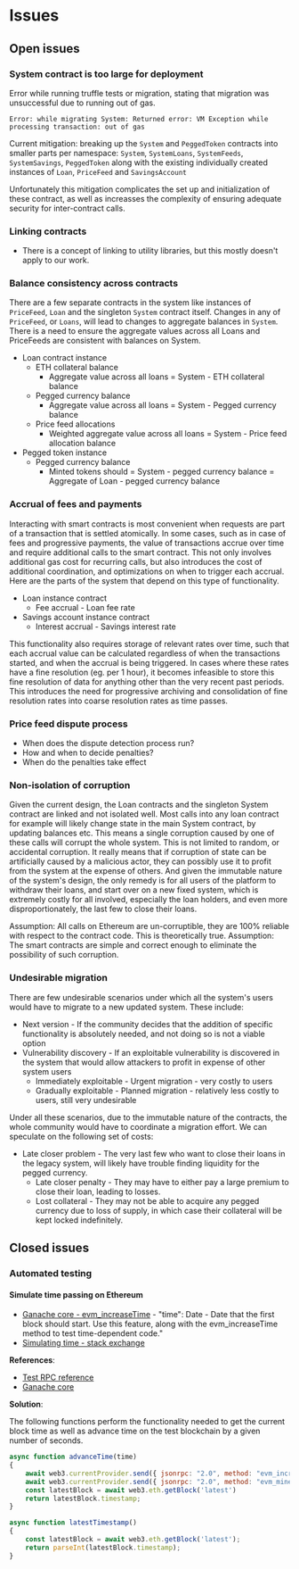 # Issues

## Open issues

### System contract is too large for deployment

Error while running truffle tests or migration, stating that migration was unsuccessful due to running out of gas.

`Error: while migrating System: Returned error: VM Exception while processing transaction: out of gas`

Current mitigation: breaking up the `System` and `PeggedToken` contracts into smaller parts per namespace: `System`, `SystemLoans`, `SystemFeeds`, `SystemSavings`, `PeggedToken` along with the existing individually created instances of `Loan`, `PriceFeed` and `SavingsAccount`

Unfortunately this mitigation complicates the set up and initialization of these contract, as well as increasses the complexity of ensuring adequate security for inter-contract calls.

### Linking contracts

- There is a concept of linking to utility libraries, but this mostly doesn't apply to our work.

### Balance consistency across contracts

There are a few separate contracts in the system like instances of `PriceFeed`, `Loan` and the singleton `System` contract itself. Changes in any of `PriceFeed`, or `Loans`, will lead to changes to aggregate balances in `System`. There is a need to ensure the aggregate values across all Loans and PriceFeeds are consistent with balances on System.

- Loan contract instance
  - ETH collateral balance
    - Aggregate value across all loans = System - ETH collateral balance
  - Pegged currency balance
    - Aggregate value across all loans = System - Pegged currency balance
  - Price feed allocations
    - Weighted aggregate value across all loans = System - Price feed allocation balance
- Pegged token instance
  - Pegged currency balance
    - Minted tokens should = System - pegged currency balance = Aggregate of Loan - pegged currency balance

### Accrual of fees and payments

Interacting with smart contracts is most convenient when requests are part of a transaction that is settled atomically. In some cases, such as in case of fees and progressive payments, the value of transactions accrue over time and require additional calls to the smart contract. This not only involves additional gas cost for recurring calls, but also introduces the cost of additional coordination, and optimizations on when to trigger each accrual. Here are the parts of the system that depend on this type of functionality.

- Loan instance contract
  - Fee accrual - Loan fee rate
- Savings account instance contract
  - Interest accrual - Savings interest rate

This functionality also requires storage of relevant rates over time, such that each accrual value can be calculated regardless of when the transactions started, and when the accrual is being triggered. In cases where these rates have a fine resolution (eg. per 1 hour), it becomes infeasible to store this fine resolution of data for anything other than the very recent past periods. This introduces the need for progressive archiving and consolidation of fine resolution rates into coarse resolution rates as time passes.

### Price feed dispute process

- When does the dispute detection process run?
- How and when to decide penalties?
- When do the penalties take effect

### Non-isolation of corruption

Given the current design, the Loan contracts and the singleton System contract are linked and not isolated well. Most calls into any loan contract for example will likely change state in the main System contract, by updating balances etc. This means a single corruption caused by one of these calls will corrupt the whole system. This is not limited to random, or accidental corruption. It really means that if corruption of state can be artificially caused by a malicious actor, they can possibly use it to profit from the system at the expense of others. And given the immutable nature of the system's design, the only remedy is for all users of the platform to withdraw their loans, and start over on a new fixed system, which is extremely costly for all involved, especially the loan holders, and even more disproportionately, the last few to close their loans.

Assumption: All calls on Ethereum are un-corruptible, they are 100% reliable with respect to the contract code. This is theoretically true.
Assumption: The smart contracts are simple and correct enough to eliminate the possibility of such corruption.

### Undesirable migration

There are few undesirable scenarios under which all the system's users would have to migrate to a new updated system. These include:

- Next version - If the community decides that the addition of specific functionality is absolutely needed, and not doing so is not a viable option
- Vulnerability discovery - If an exploitable vulnerability is discovered in the system that would allow attackers to profit in expense of other system users
  - Immediately exploitable - Urgent migration - very costly to users
  - Gradually exploitable - Planned migration - relatively less costly to users, still very undesirable

Under all these scenarios, due to the immutable nature of the contracts, the whole community would have to coordinate a migration effort. We can speculate on the following set of costs:

- Late closer problem - The very last few who want to close their loans in the legacy system, will likely have trouble finding liquidity for the pegged currency.
  - Late closer penalty - They may have to either pay a large premium to close their loan, leading to losses.
  - Lost collateral - They may not be able to acquire any pegged currency due to loss of supply, in which case their collateral will be kept locked indefinitely.

## Closed issues

### Automated testing

#### Simulate time passing on Ethereum

- [Ganache core - evm_increaseTime](https://github.com/trufflesuite/ganache-core) - "time": Date - Date that the first block should start. Use this feature, along with the evm_increaseTime method to test time-dependent code."
- [Simulating time - stack exchange](https://ethereum.stackexchange.com/questions/15755/simulating-the-passage-of-time-with-testrpc)

**References**:

- [Test RPC reference](https://docs.nethereum.com/en/latest/ethereum-and-clients/test-rpc/)
- [Ganache core](https://github.com/trufflesuite/ganache-core)

**Solution**:

The following functions perform the functionality needed to get the current block time as well as advance time on the test blockchain by a given number of seconds.

```JavaScript
async function advanceTime(time)
{
    await web3.currentProvider.send({ jsonrpc: "2.0", method: "evm_increaseTime", params: [time], id: new Date().getTime()}, (err1) => { if (err1) return reject(err1) } )
    await web3.currentProvider.send({ jsonrpc: "2.0", method: "evm_mine", id: new Date().getTime()}, (err1) => { if (err1) return reject(err1) } )
    const latestBlock = await web3.eth.getBlock('latest')
    return latestBlock.timestamp;
}

async function latestTimestamp()
{
    const latestBlock = await web3.eth.getBlock('latest');
    return parseInt(latestBlock.timestamp);
}
```
